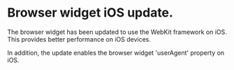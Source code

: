 # Browser widget iOS update.

The browser widget has been updated to use the WebKit framework on iOS. This 
provides better performance on iOS devices.

In addition, the update enables the browser widget 'userAgent' property on iOS.
